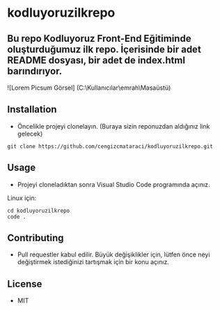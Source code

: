 # kodluyoruzilkrepo
## Bu repo Kodluyoruz Front-End Eğitiminde oluşturduğumuz ilk repo. İçerisinde bir adet README dosyası, bir adet de index.html barındırıyor.

![Lorem Picsum Görsel]  (C:\Kullanıcılar\emrah\Masaüstü)

## Installation
- Öncelikle projeyi clonelayın. (Buraya sizin reponuzdan aldığınız link gelecek)

```
git clone https://github.com/cengizcmataraci/kodluyoruzilkrepo.git
```
## Usage
- Projeyi cloneladıktan sonra Visual Studio Code programında açınız.

Linux için:

```
cd kodluyoruzilkrepo
code .
```

## Contributing

- Pull requestler kabul edilir. Büyük değişiklikler için, lütfen önce neyi değiştirmek istediğinizi tartışmak için bir konu açınız.

## License
 - MIT